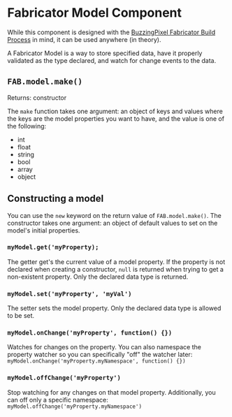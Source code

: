 # Fabricator Model Component

While this component is designed with the [BuzzingPixel Fabricator Build Process](https://github.com/tjdraper/buzzing-pixel-fabricator) in mind, it can be used anywhere (in theory).

A Fabricator Model is a way to store specified data, have it properly validated as the type declared, and watch for change events to the data.

## `FAB.model.make()`

Returns: constructor

The `make` function takes one argument: an object of keys and values where the keys are the model properties you want to have, and the value is one of the following:

- int
- float
- string
- bool
- array
- object

## Constructing a model

You can use the `new` keyword on the return value of `FAB.model.make()`. The constructor takes one argument: an object of default values to set on the model's initial properties.

### `myModel.get('myProperty);`

The getter get's the current value of a model property. If the property is not declared when creating a constructor, `null` is returned when trying to get a non-existent property. Only the declared data type is returned.

### `myModel.set('myProperty', 'myVal')`

The setter sets the model property. Only the declared data type is allowed to be set.

### `myModel.onChange('myProperty', function() {})`

Watches for changes on the property. You can also namespace the property watcher so you can specifically "off" the watcher later: `myModel.onChange('myProperty.myNamespace', function() {})`

### `myModel.offChange('myProperty')`

Stop watching for any changes on that model property. Additionally, you can off only a specific namespace: `myModel.offChange('myProperty.myNamespace')`